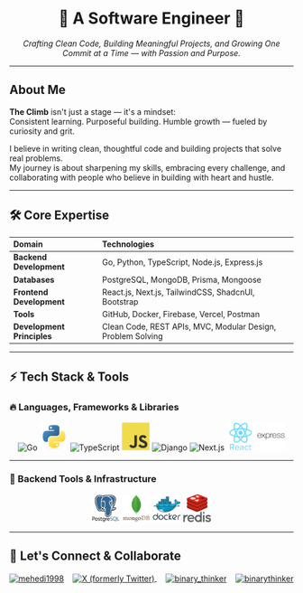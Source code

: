 <h1 align="center">🚀 A Software Engineer 🚀</h1>

<p align="center">
  <i>Crafting Clean Code, Building Meaningful Projects, and Growing One Commit at a Time — with Passion and Purpose.</i>
</p>

---

## About Me

**The Climb** isn't just a stage — it's a mindset:  
Consistent learning. Purposeful building. Humble growth — fueled by curiosity and grit.

I believe in writing clean, thoughtful code and building projects that solve real problems.  
My journey is about sharpening my skills, embracing every challenge, and collaborating with people who believe in building with heart and hustle.

---

## 🛠 Core Expertise

| Domain                     | Technologies                                                |
| :------------------------- | :---------------------------------------------------------- |
| **Backend Development**    | Go, Python, TypeScript, Node.js, Express.js                 |
| **Databases**              | PostgreSQL, MongoDB, Prisma, Mongoose                       |
| **Frontend Development**   | React.js, Next.js, TailwindCSS, ShadcnUI, Bootstrap         |
| **Tools**                  | GitHub, Docker, Firebase, Vercel, Postman                   |
| **Development Principles** | Clean Code, REST APIs, MVC, Modular Design, Problem Solving |

---

## ⚡ Tech Stack & Tools

### 🔥 Languages, Frameworks & Libraries

<p align="center">
  <img src="https://cdn.worldvectorlogo.com/logos/golang-gopher.svg" alt="Go" width="50" height="50"/>
  <img src="https://raw.githubusercontent.com/devicons/devicon/master/icons/python/python-original.svg" alt="Python" width="50" height="50"/>
  <img src="https://raw.githubusercontent.com/remojansen/logo.ts/master/ts.png" alt="TypeScript" width="50" height="50"/>
  <img src="https://raw.githubusercontent.com/devicons/devicon/master/icons/javascript/javascript-original.svg" alt="JavaScript" width="50" height="50"/>
  <img src="https://cdn.worldvectorlogo.com/logos/django.svg" alt="Django" width="50" height="50"/>
  <img src="https://cdn.worldvectorlogo.com/logos/nextjs-2.svg" alt="Next.js" width="50" height="50"/>
  <img src="https://raw.githubusercontent.com/devicons/devicon/master/icons/react/react-original-wordmark.svg" alt="React" width="50" height="50"/>
  <img src="https://raw.githubusercontent.com/devicons/devicon/master/icons/express/express-original-wordmark.svg" alt="Express.js" width="50" height="50"/>
</p>

---

### 🧰 Backend Tools & Infrastructure

<p align="center">
  <img src="https://raw.githubusercontent.com/devicons/devicon/master/icons/postgresql/postgresql-original-wordmark.svg" alt="PostgreSQL" width="50" height="50"/>
  <img src="https://raw.githubusercontent.com/devicons/devicon/master/icons/mongodb/mongodb-original-wordmark.svg" alt="MongoDB" width="50" height="50"/>
  <img src="https://raw.githubusercontent.com/devicons/devicon/master/icons/docker/docker-original-wordmark.svg" alt="Docker" width="50" height="50"/>
  <img src="https://raw.githubusercontent.com/devicons/devicon/master/icons/redis/redis-original-wordmark.svg" alt="Redis" width="50" height="50"/>
</p>

---

## 🤝 Let's Connect & Collaborate

<p align="center">
<a href="https://linkedin.com/in/mehedi1998" target="blank"><img align="center" src="https://raw.githubusercontent.com/rahuldkjain/github-profile-readme-generator/master/src/images/icons/Social/linked-in-alt.svg" alt="mehedi1998" width="40" /></a>&nbsp;&nbsp;&nbsp;
<a href="https://twitter.com/hasanmubin98" target="_blank">
  <img align="center" src="https://cdn.worldvectorlogo.com/logos/x-2.svg" alt="X (formerly Twitter)" width="40" />
</a>&nbsp;&nbsp;&nbsp;
<a href="https://www.codechef.com/users/binary_thinker" target="blank"><img align="center" src="https://cdn.jsdelivr.net/npm/simple-icons@3.1.0/icons/codechef.svg" alt="binary_thinker" width="40" /></a>&nbsp;&nbsp;&nbsp;
<a href="https://www.leetcode.com/binarythinker" target="blank"><img align="center" src="https://raw.githubusercontent.com/rahuldkjain/github-profile-readme-generator/master/src/images/icons/Social/leet-code.svg" alt="binarythinker" width="40" /></a>

</p>
